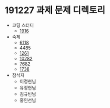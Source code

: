 # 191227 과제 문제 디렉토리
- 코딩 스터디
    - [1916](icpc.me/1916)
- 숙제
    - [6118](icpc.me/6118)
    - [4485](icpc.me/4485)
    - [1261](icpc.me/1261)
    - [10282](icpc.me/10282)
    - [7682](icpc.me/7682)
    - [1738](icpc.me/1738)
- 참석자
    - 이정현님
    - 유정현님
    - 김규빈님
    - 홍인선님